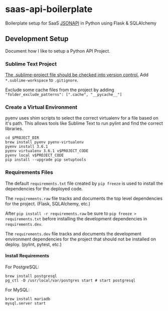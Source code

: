 # saas-api-boilerplate
Boilerplate setup for SaaS [JSONAPI](http://jsonapi.org/format/) in Python using Flask &amp; SQLAlchemy

## Development Setup

Document how I like to setup a Python API Project.

### Sublime Text Project

[The .sublime-project file should be checked into version control.](https://www.sublimetext.com/docs/3/projects.html) Add `*.sublime-workspace` to `.gitignore`.

Exclude some cache files from the project by adding `"folder_exclude_patterns": [".cache", "__pycache__"]`

### Create a Virtual Environment

pyenv uses shim scripts to select the correct virtualenv for a file based on it's path. This allows tools like Sublime Text to run pylint and find the correct libraries.

```
cd $PROJECT_DIR
brew install pyenv pyenv-virtualenv
pyenv install 3.6.1
pyenv virtualenv 3.6.1 v$PROJECT_CODE
pyenv local v$PROJECT_CODE
pip install --upgrade pip setuptools
```

### Requirements Files

The default `requirements.txt` file created by `pip freeze` is used to install the dependencies for the deployed code.

The `requirements.raw` file tracks and documents the top level dependencies for the project. (Flask, SQLAlchemy, etc.)

After `pip install -r requirements.raw` be sure to `pip freeze > requirements.txt` before installing the development dependencies in `requirements.dev`.

The `requirements.dev` file tracks and documents the development environment dependencies for the project that should not be installed on deploy. (pylint, pytest, etc.)

#### Install Requirements

For PostgreSQL:
```
brew install postgresql
pg_ctl -D /usr/local/var/postgres start # start postgresql
```

For MySQL:
```
brew install mariadb
mysql.server start
```
